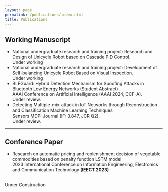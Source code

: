```yaml
---
layout: page
permalink: /publications/index.html
title: Publications
---
```



## Working Manuscript

- National undergraduate research and training project: Research and Design of Unicycle Robot based on Cascade PID Control.<br>Under working
- National undergraduate research and training project: Development of Self-balancing Unicycle Robot Based on Visual Inspection.<br>Under working
- BLEGuard: Hybrid Detection Mechanism for Spoofing Attacks in Bluetooth Low Energy Networks (Student Abstract)<br>AAAI Conference on Artificial Intelligence (AAAI 2024, CCF-A).<br> Under review.
- Detecting Multiple-mix-attack in IoT Networks through Reconstruction and Classiﬁcation Machine Learning Techniques<br>Sensors MDPI Journal (IF: 3.847, JCR Q2).<br> Under review.

---

## Conference Paper

- Research on automatic pricing and replenishment decision of vegetable commodities based on penalty function LSTM model<br>2023 International Conference on Information Engineering, Electronics and Communication Technology **(IEECT 2023)**

<br>Under Construction